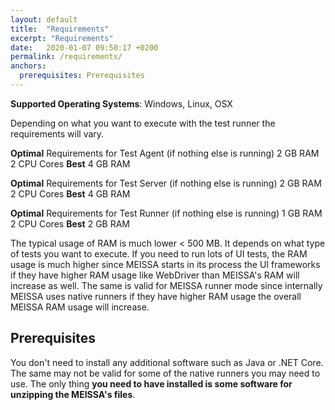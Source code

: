```yaml
---
layout: default
title:  "Requirements"
excerpt: "Requirements"
date:   2020-01-07 09:50:17 +0200
permalink: /requirements/
anchors:
  prerequisites: Prerequisites
---
```

**Supported Operating Systems**: Windows, Linux, OSX

Depending on what you want to execute with the test runner the requirements will vary. 

**Optimal** Requirements for Test Agent (if nothing else is running)
2 GB RAM
2 CPU Cores
**Best**
4 GB RAM

**Optimal** Requirements for Test Server (if nothing else is running)
2 GB RAM
2 CPU Cores
**Best**
4 GB RAM

**Optimal** Requirements for Test Runner (if nothing else is running)
1 GB RAM
2 CPU Cores
**Best**
2 GB RAM

The typical usage of RAM is much lower < 500 MB. It depends on what type of tests you want to execute. If you need to run lots of UI tests, the RAM usage is much higher since MEISSA starts in its process the UI frameworks if they have higher RAM usage like WebDriver than MEISSA's RAM will increase as well. 
The same is valid for MEISSA runner mode since internally MEISSA uses native runners if they have higher RAM usage the overall MEISSA RAM usage will increase.

## Prerequisites  ##
You don't need to install any additional software such as Java or .NET Core. The same may not be valid for some of the native runners you may need to use.
The only thing **you need to have installed is some software for unzipping the MEISSA's files**.

